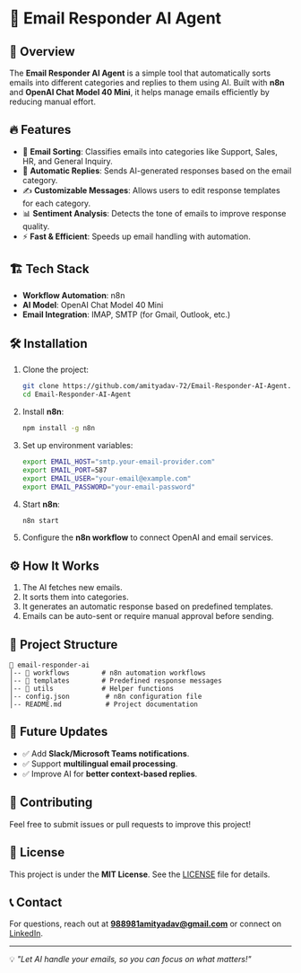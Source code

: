 # 📧 Email Responder AI Agent

## 🚀 Overview
The **Email Responder AI Agent** is a simple tool that automatically sorts emails into different categories and replies to them using AI. Built with **n8n** and **OpenAI Chat Model 40 Mini**, it helps manage emails efficiently by reducing manual effort.

## 🔥 Features
- 📨 **Email Sorting**: Classifies emails into categories like Support, Sales, HR, and General Inquiry.
- 🤖 **Automatic Replies**: Sends AI-generated responses based on the email category.
- ✍️ **Customizable Messages**: Allows users to edit response templates for each category.
- 📊 **Sentiment Analysis**: Detects the tone of emails to improve response quality.
- ⚡ **Fast & Efficient**: Speeds up email handling with automation.

## 🏗️ Tech Stack
- **Workflow Automation**: n8n
- **AI Model**: OpenAI Chat Model 40 Mini
- **Email Integration**: IMAP, SMTP (for Gmail, Outlook, etc.)

## 🛠️ Installation
1. Clone the project:
   ```bash
   git clone https://github.com/amityadav-72/Email-Responder-AI-Agent.git
   cd Email-Responder-AI-Agent
   ```
2. Install **n8n**:
   ```bash
   npm install -g n8n
   ```
3. Set up environment variables:
   ```bash
   export EMAIL_HOST="smtp.your-email-provider.com"
   export EMAIL_PORT=587
   export EMAIL_USER="your-email@example.com"
   export EMAIL_PASSWORD="your-email-password"
   ```
4. Start **n8n**:
   ```bash
   n8n start
   ```
5. Configure the **n8n workflow** to connect OpenAI and email services.

## ⚙️ How It Works
1. The AI fetches new emails.
2. It sorts them into categories.
3. It generates an automatic response based on predefined templates.
4. Emails can be auto-sent or require manual approval before sending.

## 📂 Project Structure
```
📁 email-responder-ai
│-- 📂 workflows        # n8n automation workflows
│-- 📂 templates        # Predefined response messages
│-- 📂 utils            # Helper functions
│-- config.json         # n8n configuration file
│-- README.md           # Project documentation
```

## 🚀 Future Updates
- ✅ Add **Slack/Microsoft Teams notifications**.
- ✅ Support **multilingual email processing**.
- ✅ Improve AI for **better context-based replies**.

## 🤝 Contributing
Feel free to submit issues or pull requests to improve this project!

## 📜 License
This project is under the **MIT License**. See the [LICENSE](LICENSE) file for details.

## 📞 Contact
For questions, reach out at **988981amityadav@gmail.com** or connect on [LinkedIn](https://www.linkedin.com/in/amityadav72).

---
💡 _"Let AI handle your emails, so you can focus on what matters!"_
